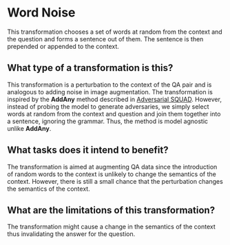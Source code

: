 # Word Noise
This transformation chooses a set of words at random from the context and the question and forms a sentence out of them. The sentence is then prepended or appended to the context. 

## What type of a transformation is this?
This transformation is a perturbation to the context of the QA pair and is analogous to adding noise in image augmentation. The transformation is inspired by the **AddAny** method described in [Adversarial SQUAD](https://arxiv.org/abs/1707.07328). However, instead of probing the model to generate adversaries, we simply select words at random from the context and question and join them together into a sentence, ignoring the grammar. Thus, the method is model agnostic unlike **AddAny**.

## What tasks does it intend to benefit?
The transformation is aimed at augmenting QA data since the introduction of random words to the context is unlikely to change the semantics of the context. However, there is still a small chance that the perturbation changes the semantics of the context.

## What are the limitations of this transformation?
The transformation might cause a change in the semantics of the context thus invalidating the answer for the question.